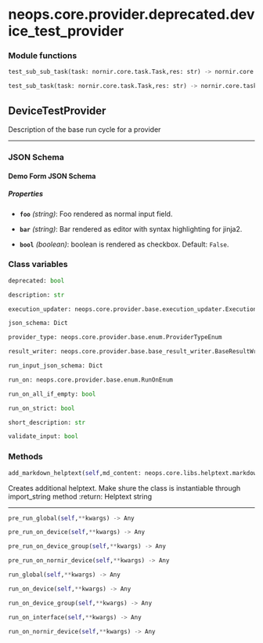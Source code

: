 # neops.core.provider.deprecated.device_test_provider
### Module functions
```python
test_sub_sub_task(task: nornir.core.task.Task,res: str) -> nornir.core.task.Result
```
```python
test_sub_task(task: nornir.core.task.Task,res: str) -> nornir.core.task.Result
```
## DeviceTestProvider
Description of the base run cycle for a provider

----------
### JSON Schema
#### Demo Form JSON Schema


##### Properties


- **`foo`** *(string)*: Foo rendered as normal input field.

- **`bar`** *(string)*: Bar rendered as editor with syntax highlighting for jinja2.

- **`bool`** *(boolean)*: boolean is rendered as checkbox. Default: `False`.

### Class variables
```python
deprecated: bool
```
```python
description: str
```
```python
execution_updater: neops.core.provider.base.execution_updater.ExecutionUpdater
```
```python
json_schema: Dict
```
```python
provider_type: neops.core.provider.base.enum.ProviderTypeEnum
```
```python
result_writer: neops.core.provider.base.base_result_writer.BaseResultWriter
```
```python
run_input_json_schema: Dict
```
```python
run_on: neops.core.provider.base.enum.RunOnEnum
```
```python
run_on_all_if_empty: bool
```
```python
run_on_strict: bool
```
```python
short_description: str
```
```python
validate_input: bool
```
### Methods
```python
add_markdown_helptext(self,md_content: neops.core.libs.helptext.markdown_content.MarkDownContent) -> 
```
Creates additional helptext. Make shure the class is instantiable through import_string method
:return: Helptext string

----------
```python
pre_run_global(self,**kwargs) -> Any
```
```python
pre_run_on_device(self,**kwargs) -> Any
```
```python
pre_run_on_device_group(self,**kwargs) -> Any
```
```python
pre_run_on_nornir_device(self,**kwargs) -> Any
```
```python
run_global(self,**kwargs) -> Any
```
```python
run_on_device(self,**kwargs) -> Any
```
```python
run_on_device_group(self,**kwargs) -> Any
```
```python
run_on_interface(self,**kwargs) -> Any
```
```python
run_on_nornir_device(self,**kwargs) -> Any
```